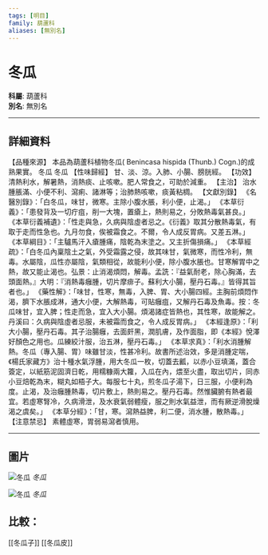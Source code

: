 ```yaml
---
tags: [明目]
family: 葫蘆科
aliases: [無別名]
---
```


# 冬瓜

**科屬**: 葫蘆科  
**別名**: 無別名  

---

## 詳細資料
【品種來源】
本品為葫蘆科植物冬瓜(
Benincasa hispida
(Thunb.) Cogn.)的成熟果實。
冬瓜
冬瓜
【性味歸經】
甘、淡、涼。入肺、小腸、膀胱經。
【功效】
清熱利水，解暑熱，消熱痰、止咳嗽。肥人常食之，可助於減重。
【主治】
治水腫脹滿、小便不利、瀉痢、諸淋等；治肺熱咳嗽，痰黃粘椆。
【文獻別錄】
《名醫別錄》：「白冬瓜，味甘，微寒。主除小腹水脹，利小便，止渴。」
《本草衍義》：「患發背及一切疔疽，削一大塊，置瘡上，熱則易之，分敗熱毒氣甚良。」
《本草衍義補遺》：「性走與急，久病與陰虛者忌之。《衍義》取其分散熱毒氣，有取于走而性急也。九月勿食，俟被霜食之。不爾，令人成反胃病。又差五淋。」
《本草綱目》：「主驢馬汗入瘡腫痛，陰乾為末塗之。又主折傷損痛。」
《本草經疏》：「白冬瓜內稟陰土之氣，外受霜露之侵，故其味甘，氣微寒，而性冷利，無毒。水屬陰，瓜性亦屬陰，氣類相從，故能利小便，除小腹水脹也。甘寒解胃中之熱，故又能止渴也。弘景：止消渴煩悶，解毒。孟詵：『益氣耐老，除心胸滿，去頭面熱。』大明：『消熱毒癰腫，切片摩痱子。蘇利大小腸，壓丹石毒。』皆得其旨者也。」
《藥性解》：「味甘，性寒，無毒，入脾、胃、大小腸四經。主胸前煩悶作渴，臍下水脹成淋，通大小便，大解熱毒，可貼癰疽，又解丹石毒及魚毒。按：冬瓜味甘，宜入脾；性走而急，宜入大小腸。煩渴諸症皆熱也，其性寒，故能解之。丹溪曰：久病與陰虛者忌服，未被霜而食之，令人成反胃病。」
《本經逢原》：「利大小腸，壓丹石毒。其子治腸癰，去面皯黑，潤肌膚，及作面脂，即《本經》悅澤好顏色之用也。瓜練絞汁服，治五淋，壓丹石毒。」
《本草求真》：「利水消腫解熱。冬瓜（專入腸、胃）味雖甘淡，性甚冷利。故書所述治效，多是消腫定喘，《楊氏家藏方》治十種水氣浮腫，用大冬瓜一枚，切蓋去瓤，以赤小豆填滿，蓋合簽定，以紙筋泥固濟日乾，用糯糠兩大籮，入瓜在內，煨至火盡，取出切片，同赤小豆焙乾為末，糊丸如梧子大。每服七十丸，煎冬瓜子湯下，日三服，小便利為度。止渴，及治癰腫熱毒，切片敷上，熱則易之。壓丹石毒。然惟臟腑有熱者最宜。若虛寒腎冷，久病滑泄，及水衰氣弱體瘦，服之則水氣益泄，而有厥逆滑脫燥渴之虞矣。」
《本草分經》：「甘，寒。瀉熱益脾，利二便，消水腫，散熱毒。」
【注意禁忌】
素體虛寒，胃弱易瀉者慎用。

---

## 圖片
![冬瓜](https://yibian.hopto.org/pic/yao/donggua-1.jpg)
_冬瓜_

![冬瓜](https://yibian.hopto.org/pic/yao/donggua-2.jpg)
_冬瓜_

## 比較：
[[冬瓜子]]
[[冬瓜皮]]
